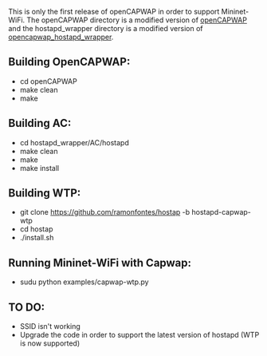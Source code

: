 
This is only the first release of openCAPWAP in order to support Mininet-WiFi. The openCAPWAP directory is a modified version of [openCAPWAP](https://github.com/ahmedshabib/openCAPWAP) and the hostapd_wrapper directory is a modified version of [opencapwap_hostapd_wrapper](https://github.com/ahmedshabib/opencapwap_hostapd_wrapper).


## Building OpenCAPWAP:  
* cd openCAPWAP  
* make clean  
* make  

## Building AC:  
* cd hostapd_wrapper/AC/hostapd  
* make clean  
* make  
* make install  

## Building WTP:   
* git clone https://github.com/ramonfontes/hostap -b hostapd-capwap-wtp
* cd hostap   
* ./install.sh   

## Running Mininet-WiFi with Capwap:  
* sudu python examples/capwap-wtp.py

## TO DO:  
* SSID isn't working
* Upgrade the code in order to support the latest version of hostapd (WTP is now supported) 


